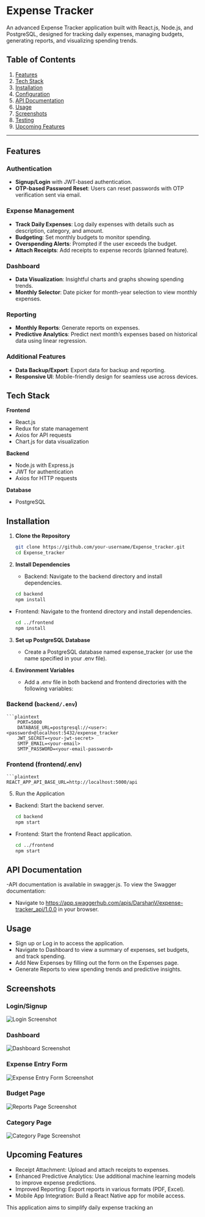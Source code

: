 # Expense Tracker

An advanced Expense Tracker application built with React.js, Node.js, and PostgreSQL, designed for tracking daily expenses, managing budgets, generating reports, and visualizing spending trends.

## Table of Contents
1. [Features](#features)
2. [Tech Stack](#tech-stack)
3. [Installation](#installation)
4. [Configuration](#configuration)
5. [API Documentation](#api-documentation)
6. [Usage](#usage)
7. [Screenshots](#screenshots)
8. [Testing](#testing)
9. [Upcoming Features](#upcoming-features)

---

## Features

### Authentication
- **Signup/Login** with JWT-based authentication.
- **OTP-based Password Reset**: Users can reset passwords with OTP verification sent via email.

### Expense Management
- **Track Daily Expenses**: Log daily expenses with details such as description, category, and amount.
- **Budgeting**: Set monthly budgets to monitor spending.
- **Overspending Alerts**: Prompted if the user exceeds the budget.
- **Attach Receipts**: Add receipts to expense records (planned feature).

### Dashboard
- **Data Visualization**: Insightful charts and graphs showing spending trends.
- **Monthly Selector**: Date picker for month-year selection to view monthly expenses.

### Reporting
- **Monthly Reports**: Generate reports on expenses.
- **Predictive Analytics**: Predict next month’s expenses based on historical data using linear regression.

### Additional Features
- **Data Backup/Export**: Export data for backup and reporting.
- **Responsive UI**: Mobile-friendly design for seamless use across devices.

## Tech Stack

**Frontend**
- React.js
- Redux for state management
- Axios for API requests
- Chart.js for data visualization

**Backend**
- Node.js with Express.js
- JWT for authentication
- Axios for HTTP requests

**Database**
- PostgreSQL


## Installation

1. **Clone the Repository**

   ```bash
   git clone https://github.com/your-username/Expense_tracker.git
   cd Expense_tracker
2. **Install Dependencies**

   - Backend: Navigate to the backend directory and install dependencies.

    ```bash
    cd backend
    npm install

  - Frontend: Navigate to the frontend directory and install dependencies.

    ```bash
    cd ../frontend
    npm install

3. **Set up PostgreSQL Database**
   -  Create a PostgreSQL database named expense_tracker (or use the name specified in your .env file).

4. **Environment Variables**
   -  Add a .env file in both backend and frontend directories with the following variables:

### Backend (`backend/.env`)

    ```plaintext
        PORT=5000
        DATABASE_URL=postgresql://<user>:<password>@localhost:5432/expense_tracker
        JWT_SECRET=<your-jwt-secret>
        SMTP_EMAIL=<your-email>
        SMTP_PASSWORD=<your-email-password>

### Frontend (frontend/.env)
     

    ```plaintext
    REACT_APP_API_BASE_URL=http://localhost:5000/api

5. Run the Application
  - Backend: Start the backend server.

    ```bash
    cd backend
    npm start
    
  - Frontend: Start the frontend React application.
    ```bash
    cd ../frontend
    npm start

## API Documentation

-API documentation is available in swagger.js. To view the Swagger documentation:
  - Navigate to https://app.swaggerhub.com/apis/DarshanV/expense-tracker_api/1.0.0 in your browser.

## Usage

   - Sign up or Log in to access the application.
   - Navigate to Dashboard to view a summary of expenses, set budgets, and track spending.
   - Add New Expenses by filling out the form on the Expenses page.
   - Generate Reports to view spending trends and predictive insights.
## Screenshots

### Login/Signup
![Login Screenshot](expense-tracker-frontend/public/screenshots/login.png)

### Dashboard
![Dashboard Screenshot](expense-tracker-frontend/public/screenshots/dashboard.png)

### Expense Entry Form
![Expense Entry Form Screenshot](expense-tracker-frontend/public/screenshots/expense.png)

### Budget Page
![Reports Page Screenshot](expense-tracker-frontend/public/screenshots/budget.png)

### Category Page
![Category Page Screenshot](expense-tracker-frontend/public/screenshots/category.png)

## Upcoming Features

   - Receipt Attachment: Upload and attach receipts to expenses.
   - Enhanced Predictive Analytics: Use additional machine learning models to improve expense predictions.
   - Improved Reporting: Export reports in various formats (PDF, Excel).
   - Mobile App Integration: Build a React Native app for mobile access.

This application aims to simplify daily expense tracking an
